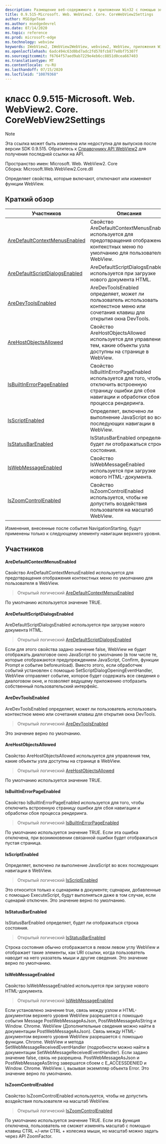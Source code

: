 ```yaml
---
description: Размещение веб-содержимого в приложении Win32 с помощью элемента управления Microsoft Edge WebView2
title: 0.9.515-Microsoft. Web. WebView2. Core. CoreWebView2Settings
author: MSEdgeTeam
ms.author: msedgedevrel
ms.date: 07/14/2020
ms.topic: reference
ms.prod: microsoft-edge
ms.technology: webview
keywords: IWebView2, IWebView2WebView, webview2, WebView, приложения Win32, Win32, EDGE, ICoreWebView2, ICoreWebView2Controller, элемент управления "веб-браузер", HTML Edge
ms.openlocfilehash: 6adc494c63d0bd7adc2fd578fcb877e0bf75307f
ms.sourcegitcommit: f6764f57aed9ab7229e4eb6cc8851d0cea667403
ms.translationtype: MT
ms.contentlocale: ru-RU
ms.lasthandoff: 07/15/2020
ms.locfileid: "10879368"
---
```

# класс 0.9.515-Microsoft. Web. WebView2. Core. CoreWebView2Settings 

> [!NOTE]
> Эта ссылка может быть изменена или недоступна для выпусков после версии SDK 0.9.515. Обратитесь к [Справочнику API WebView2](../../../webview2-api-reference.md) для получения последней ссылки на API.

Пространство имен: Microsoft. Web. WebView2. Core \
Сборка: Microsoft.Web.WebView2.Core.dll

Определяет свойства, которые включают, отключают или изменяют функции WebView.

## Краткий обзор

 Участников                        | Описания
--------------------------------|---------------------------------------------
[AreDefaultContextMenusEnabled](#aredefaultcontextmenusenabled) | Свойство AreDefaultContextMenusEnabled используется для предотвращения отображения контекстных меню по умолчанию для пользователя в WebView.
[AreDefaultScriptDialogsEnabled](#aredefaultscriptdialogsenabled) | AreDefaultScriptDialogsEnabled используется при загрузке нового документа HTML.
[AreDevToolsEnabled](#aredevtoolsenabled) | AreDevToolsEnabled определяет, может ли пользователь использовать контекстное меню или сочетания клавиш для открытия окна DevTools.
[AreHostObjectsAllowed](#arehostobjectsallowed) | Свойство AreHostObjectsAllowed используется для управления тем, какие объекты узла доступны на странице в WebView.
[IsBuiltInErrorPageEnabled](#isbuiltinerrorpageenabled) | Свойство IsBuiltInErrorPageEnabled используется для того, чтобы отключить встроенную страницу ошибки для сбоя навигации и обработки сбоя процесса рендеринга.
[IsScriptEnabled](#isscriptenabled) | Определяет, включено ли выполнение JavaScript во всех последующих навигации в WebView.
[IsStatusBarEnabled](#isstatusbarenabled) | IsStatusBarEnabled определяет, будет ли отображаться строка состояния.
[IsWebMessageEnabled](#iswebmessageenabled) | Свойство IsWebMessageEnabled используется при загрузке нового HTML-документа.
[IsZoomControlEnabled](#iszoomcontrolenabled) | Свойство IsZoomControlEnabled используется, чтобы не допустить воздействия пользователя на масштаб WebView.

Изменения, внесенные после события NavigationStarting, будут применены только к следующему элементу навигации верхнего уровня.

## Участников

#### AreDefaultContextMenusEnabled 

Свойство AreDefaultContextMenusEnabled используется для предотвращения отображения контекстных меню по умолчанию для пользователя в WebView.

> Открытый логический [AreDefaultContextMenusEnabled](#aredefaultcontextmenusenabled)

По умолчанию используется значение TRUE.

#### AreDefaultScriptDialogsEnabled 

AreDefaultScriptDialogsEnabled используется при загрузке нового документа HTML.

> Открытый логический [AreDefaultScriptDialogsEnabled](#aredefaultscriptdialogsenabled)

Если для этого свойства задано значение false, WebView не будет отображать диалоговое окно JavaScript по умолчанию (в том числе те, которые отображаются предупреждением JavaScript, Confirm, функции Prompt и событие beforeunload). Вместо этого, если обработчик событий установлен с помощью SetScriptDialogOpeningEventHandler, WebView отправляет событие, которое будет содержать все сведения о диалоговом окне, и позволяет ведущему приложению отобразить собственный пользовательский интерфейс.

#### AreDevToolsEnabled 

AreDevToolsEnabled определяет, может ли пользователь использовать контекстное меню или сочетания клавиш для открытия окна DevTools.

> Открытый логический [AreDevToolsEnabled](#aredevtoolsenabled)

Это значение верно по умолчанию.

#### AreHostObjectsAllowed 

Свойство AreHostObjectsAllowed используется для управления тем, какие объекты узла доступны на странице в WebView.

> Открытый логический [AreHostObjectsAllowed](#arehostobjectsallowed)

По умолчанию используется значение TRUE.

#### IsBuiltInErrorPageEnabled 

Свойство IsBuiltInErrorPageEnabled используется для того, чтобы отключить встроенную страницу ошибки для сбоя навигации и обработки сбоя процесса рендеринга.

> Открытый логический [IsBuiltInErrorPageEnabled](#isbuiltinerrorpageenabled)

По умолчанию используется значение TRUE. Если эта ошибка отключена, при возникновении связанной ошибки будет отображаться пустая страница.

#### IsScriptEnabled 

Определяет, включено ли выполнение JavaScript во всех последующих навигации в WebView.

> Открытый логический [IsScriptEnabled](#isscriptenabled)

Это относится только к сценариям в документе; сценарии, добавленные с помощью ExecuteScript, будут выполняться даже в том случае, если сценарий отключен. Это значение верно по умолчанию.

#### IsStatusBarEnabled 

IsStatusBarEnabled определяет, будет ли отображаться строка состояния.

> Открытый логический [IsStatusBarEnabled](#isstatusbarenabled)

Строка состояния обычно отображается в левом левом углу WebView и отображает такие элементы, как URI ссылки, когда пользователь наводит на него указатель мыши и другие сведения. Это значение верно по умолчанию.

#### IsWebMessageEnabled 

Свойство IsWebMessageEnabled используется при загрузке нового HTML-документа.

> Открытый логический [IsWebMessageEnabled](#iswebmessageenabled)

Если установлено значение true, связь между узлом и HTML-документом верхнего уровня WebView разрешается с помощью события Message PostWebMessageAsJson, PostWebMessageAsString и Window. Chrome. WebView (Дополнительные сведения можно найти в документации PostWebMessageAsJson). Связь между HTML-документом верхнего уровня WebView разрешается с помощью функции. Chrome. WebView и метода SetWebMessageReceivedEventHandler (подробности можно найти в документации SetWebMessageReceivedEventHandler). Если задано значение false, связь не разрешена. PostWebMessageAsJson и PostWebMessageAsString завершатся сбоем с E_ACCESSDENIED и Window. Chrome. WebView. i, вызывая экземпляр объекта Error. Это значение верно по умолчанию.

#### IsZoomControlEnabled 

Свойство IsZoomControlEnabled используется, чтобы не допустить воздействия пользователя на масштаб WebView.

> Открытый логический [IsZoomControlEnabled](#iszoomcontrolenabled)

По умолчанию используется значение TRUE. Если эта функция отключена, пользователь не сможет изменять масштаб с помощью клавиш CTRL +/-или CTRL + колесика мыши, но масштаб можно задать через API ZoomFactor.

